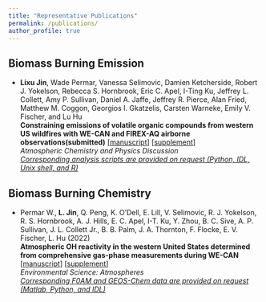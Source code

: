 ```yaml
---
title: "Representative Publications"
permalink: /publications/
author_profile: true
---
```


## Biomass Burning Emission
- **Lixu Jin**, Wade Permar, Vanessa Selimovic, Damien Ketcherside, Robert J. Yokelson, Rebecca S. Hornbrook, Eric C. Apel, I-Ting Ku, Jeffrey L. Collett, Amy P. Sullivan, Daniel A. Jaffe, Jeffrey R. Pierce, Alan Fried, Matthew M. Coggon, Georgios I. Gkatzelis, Carsten Warneke, Emily V. Fischer, and Lu Hu <br>
**Constraining emissions of volatile organic compounds from western US wildfires with WE-CAN and FIREX-AQ airborne observations(submitted)** [[manuscript](https://github.com/jinlx/jinlx.github.io/blob/master/files/ACP_BBemission_wus_manuscript.pdf)] [[supplement](https://github.com/jinlx/jinlx.github.io/blob/master/files/ACP_BBemission_wus_supplement.pdf)] <br>
  *Atmospheric Chemistry and Physics Discussion*<br>
  *[Corresponding analysis scripts are provided on request (Python, IDL, Unix shell, and R)](https://github.com/jinlx/Western-US-emission-packages)*<br>
## Biomass Burning Chemistry
- Permar W., **L. Jin**, Q. Peng, K. O’Dell, E. Lill, V. Selimovic, R. J. Yokelson, R. S. Hornbrook, A. J. Hills, E. C. Apel, I-T. Ku, Y. Zhou, B. C. Sive, A. P. Sullivan, J. L. Collett Jr., B. B. Palm, J. A. Thornton, F. Flocke, E. V. Fischer, L. Hu (2022) <br>
  **Atmospheric OH reactivity in the western United States determined from comprehensive gas-phase measurements during WE-CAN** [[manuscript](http://ToBeDone.com)] [[supplement](http://ToBeDone.com)] <br> 
  *Environmental Science: Atmospheres*<br>
  *[Corresponding F0AM and GEOS-Chem data are provided on request (Matlab, Python, and IDL)](http://ToBeDone.com)*<br>
  
  
  
  
